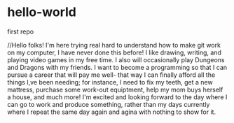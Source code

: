 # hello-world
first repo

//Hello folks! I'm here trying real hard to understand how to make git work on my computer, I have never done this before! I like drawing, writing, and playing video games in my free time. I also will occasionally play Dungeons and Dragons with my friends. I want to become a programming so that I can pursue a career that will pay me well- that way I can finally afford all the things I,ve been needing; for instance, I need to fix my teeth, get a new mattress, purchase some work-out equiptment, help my mom buys herself a house, and much more! I'm excited and looking forward to the day where I can go to work and produce something, rather than my days currently where I repeat the same day again and agina with nothing to show for it.
